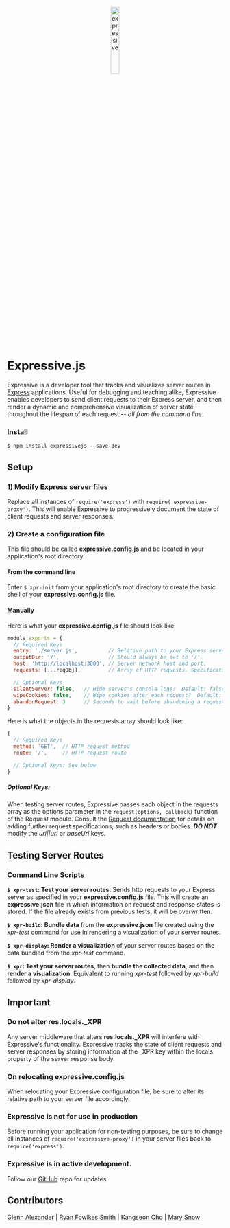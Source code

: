 <p align="center"><a href='http://expressivejs.io/'><img alt="expressive" src="https://raw.githubusercontent.com/venogram/ExpressiveJS/master/gui/images/blackEXPRLogo.png" height="20%" width="20%"></a></p>



# Expressive.js
Expressive is a developer tool that tracks and visualizes server routes in [Express](https://expressjs.com/) applications.  Useful for debugging and teaching alike, Expressive enables developers to send client requests to their Express server, and then render a dynamic and comprehensive visualization of server state throughout the lifespan of each request -- *all from the command line*.



### Install
```$ npm install expressivejs --save-dev```



## Setup

### 1) Modify Express server files
Replace all instances of  ```require('express')``` with ```require('expressive-proxy')```.  This will enable Expressive to progressively document the state of client requests and server responses.


### 2) Create a configuration file

This file should be called __expressive.config.js__ and be located in your application's root directory.

#### From the command line
Enter ```$ xpr-init``` from your application's root directory to create the basic shell of your __expressive.config.js__ file.

#### Manually 
Here is what your __expressive.config.js__ file should look like:
~~~~javascript
module.exports = {
  // Required Keys
  entry: './server.js',          // Relative path to your Express server file.
  outputDir: '/',                // Should always be set to '/'.
  host: 'http://localhost:3000', // Server network host and port.
  requests: [...reqObj],         // Array of HTTP requests. Specifications below.

  // Optional Keys
  silentServer: false,   // Hide server's console logs?  Default: false.
  wipeCookies: false,    // Wipe cookies after each request?  Default: false.
  abandonRequest: 3      // Seconds to wait before abandoning a request.  Default: 3.
} 
~~~~

Here is what the objects in the requests array should look like:
~~~~javascript
{
  // Required Keys
  method: 'GET',  // HTTP request method
  route: '/',     // HTTP request route

  // Optional Keys: See below
}
~~~~
##### Optional Keys:
When testing server routes, Expressive passes each object in the requests array as the options parameter in the ```request(options, callback)``` function of the Request module.  Consult the [Request documentation](https://www.npmjs.com/package/request#requestoptions-callback) for details on adding further request specifications, such as headers or bodies.  __*DO NOT*__ modify the *uri||url* or *baseUrl* keys.

## Testing Server Routes

### Command Line Scripts

__```$ xpr-test```: Test your server routes__.  Sends http requests to your Express server as specified in your __expressive.config.js__ file.  This will create an __expressive.json__ file in which information on request and response states is stored.  If the file already exists from previous tests, it will be overwritten.

__```$ xpr-build```: Bundle data__ from the __expressive.json__ file created using the *xpr-test* command for use in rendering a visualization of your server routes.

__```$ xpr-display```: Render a visualization__ of your server routes based on the data bundled from the *xpr-test* command.

__```$ xpr```: Test your server routes__, then __bundle the collected data__, and then __render a visualization__.  Equivalent to running *xpr-test* followed by *xpr-build* followed by *xpr-display*.



## Important

### Do not alter res.locals._XPR
Any server middleware that alters **res.locals._XPR** will interfere with Expressive's functionality.  Expressive tracks the state of client requests and server responses by storing information at the _XPR key within the locals property of the server response body.

### On relocating expressive.config.js
When relocating your Expressive configuration file, be sure to alter its relative path to your server file accordingly.

### Expressive is not for use in production
Before running your application for non-testing purposes, be sure to change all instances of ```require('expressive-proxy')``` in your server files back to ```require('express')```.

### Expressive is in active development.
Follow our [GitHub](https://github.com/venogram/ExpressiveJS) repo for updates.



## Contributors
[Glenn Alexander](https://github.com/gcz23) | [Ryan Fowlkes Smith](https://github.com/ryanfowlkes) | [Kangseon Cho](https://github.com/littletoy) | [Mary Snow](https://github.com/Mary-Snow)
